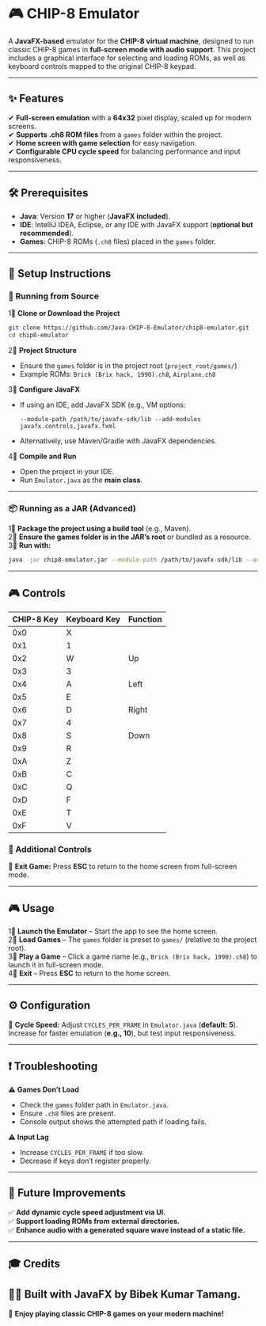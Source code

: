 # 🎮 CHIP-8 Emulator  

A **JavaFX-based** emulator for the **CHIP-8 virtual machine**, designed to run classic CHIP-8 games in **full-screen mode with audio support**. This project includes a graphical interface for selecting and loading ROMs, as well as keyboard controls mapped to the original CHIP-8 keypad.

---

## ✨ Features  
✔ **Full-screen emulation** with a **64x32** pixel display, scaled up for modern screens.  
✔ **Supports .ch8 ROM files** from a `games` folder within the project.   
✔ **Home screen with game selection** for easy navigation.  
✔ **Configurable CPU cycle speed** for balancing performance and input responsiveness.  

---

## 🛠 Prerequisites  
- **Java**: Version **17** or higher (**JavaFX included**).  
- **IDE**: IntelliJ IDEA, Eclipse, or any IDE with JavaFX support (**optional but recommended**).  
- **Games**: CHIP-8 ROMs (`.ch8` files) placed in the `games` folder.  

---

## 🚀 Setup Instructions  

### 🔧 Running from Source  
1⃣ **Clone or Download the Project**  
   ```sh
   git clone https://github.com/Java-CHIP-8-Emulator/chip8-emulator.git
   cd chip8-emulator
   ```

2⃣ **Project Structure**  
   - Ensure the `games` folder is in the project root (`project_root/games/`)  
   - Example ROMs: `Brick (Brix hack, 1990).ch8`, `Airplane.ch8`  

3⃣ **Configure JavaFX**  
   - If using an IDE, add JavaFX SDK (e.g., VM options:  
     ```
     --module-path /path/to/javafx-sdk/lib --add-modules javafx.controls,javafx.fxml
     ```
   - Alternatively, use Maven/Gradle with JavaFX dependencies.  

4⃣ **Compile and Run**  
   - Open the project in your IDE.  
   - Run `Emulator.java` as the **main class**.   

---

### 📦 Running as a JAR (Advanced)  
1⃣ **Package the project using a build tool** (e.g., Maven).  
2⃣ **Ensure the games folder is in the JAR’s root** or bundled as a resource.  
3⃣ **Run with:**  
   ```sh
   java -jar chip8-emulator.jar --module-path /path/to/javafx-sdk/lib --add-modules javafx.controls,javafx.fxml
   ```

---

## 🎮 Controls  

| CHIP-8 Key | Keyboard Key | Function |
|------------|-------------|----------|
| 0x0        | X           |          |
| 0x1        | 1           |          |
| 0x2        | W           | Up       |
| 0x3        | 3           |          |
| 0x4        | A           | Left     |
| 0x5        | E           |          |
| 0x6        | D           | Right    |
| 0x7        | 4           |          |
| 0x8        | S           | Down     |
| 0x9        | R           |          |
| 0xA        | Z           |          |
| 0xB        | C           |          |
| 0xC        | Q           |          |
| 0xD        | F           |          |
| 0xE        | T           |          |
| 0xF        | V           |          |

### 🎯 Additional Controls  
🔹 **Exit Game:** Press **ESC** to return to the home screen from full-screen mode.  

---

## 🎮 Usage  

1⃣ **Launch the Emulator** – Start the app to see the home screen.  
2⃣ **Load Games** – The `games` folder is preset to `games/` (relative to the project root).  
3⃣ **Play a Game** – Click a game name (e.g., `Brick (Brix hack, 1990).ch8`) to launch it in full-screen mode.  
4⃣ **Exit** – Press **ESC** to return to the home screen.  

---

## ⚙️ Configuration  

🔧 **Cycle Speed:** Adjust `CYCLES_PER_FRAME` in `Emulator.java` (**default: 5**). Increase for faster emulation (**e.g., 10**), but test input responsiveness.  

---

## ❗ Troubleshooting  

⚠ **Games Don’t Load**  
   - Check the `games` folder path in `Emulator.java`.  
   - Ensure `.ch8` files are present.  
   - Console output shows the attempted path if loading fails.  

⚠ **Input Lag**  
   - Increase `CYCLES_PER_FRAME` if too slow.  
   - Decrease if keys don’t register properly.  

---

## 🔮 Future Improvements  

✅ **Add dynamic cycle speed adjustment via UI.**  
✅ **Support loading ROMs from external directories.**  
✅ **Enhance audio with a generated square wave instead of a static file.**  

---

## 🎓 Credits  

👨‍💻 Built with **JavaFX** by **Bibek Kumar Tamang**.  
---

🚀 **Enjoy playing classic CHIP-8 games on your modern machine!**

